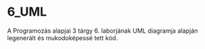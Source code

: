# 6_UML
A Programozás alapjai 3 tárgy 6. laborjának UML diagramja alapján legenerált és mukodoképessé tett kód. 
